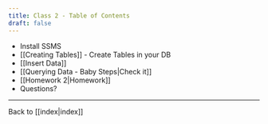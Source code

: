 ```yaml
---
title: Class 2 - Table of Contents
draft: false
---
```


- Install SSMS
- [[Creating Tables]] - Create Tables in your DB
- [[Insert Data]]
- [[Querying Data - Baby Steps|Check it]]
- [[Homework 2|Homework]]
- Questions?

---

Back to [[index|index]]
